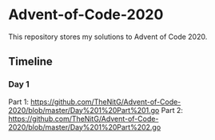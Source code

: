 # Advent-of-Code-2020
This repository stores my solutions to Advent of Code 2020.
## Timeline
### Day 1
Part 1: https://github.com/TheNitG/Advent-of-Code-2020/blob/master/Day%201%20Part%201.go
Part 2: https://github.com/TheNitG/Advent-of-Code-2020/blob/master/Day%201%20Part%202.go
